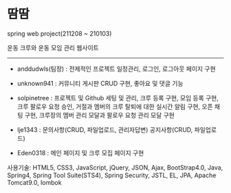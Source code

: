 # 땀땀   
spring web project(211208 ~ 210103)   

운동 크루와 운동 모임 관리 웹사이트
 
 
 
  
*** 
 
  
   * anddudwls(팀장) : 전제적인 프로젝트 일정관리, 로그인, 로그아웃 페이지 구현  
    
   * unknown941 : 커뮤니티 게시판 CRUD 구현, 좋아요 및 댓글 기능 
    
   * solpinetree : 프로젝트 및 Github 세팅 및 관리, 크루 등록 구현, 모임 등록 구현, 크루 팔로우 요청  승인, 거절과 멤버의 크루 탈퇴에 대한 실시간 알림 구현, 오픈 채팅 구현, 크루장의 멤버 관리 모달과 팔로우 요청 관리 모달 구현 
    
   * lje1343 : 문의사항(CRUD, 파일업로드, 관리자답변) 공지사항(CRUD, 파일업로드) 
    
   * Eden0318 : 메인 페이지 및 크루 모집 페이지 구현 
    
    
     
     
 사용기술:
HTML5, CSS3, JavaScript, jQuery, JSON, Ajax, BootStrap4.0, Java, Spring4, Spring Tool Suite(STS4), Spring Security, JSTL, EL, JPA, Apache Tomcat9.0, lombok
 
 
 
 
 
 
 
 
 
 
 
 
 
 
 
 
 
 
 
 
 
 
 
 
 
 
 
 
 
 
 
 
 
 
 
 
 
 
 
 
 
